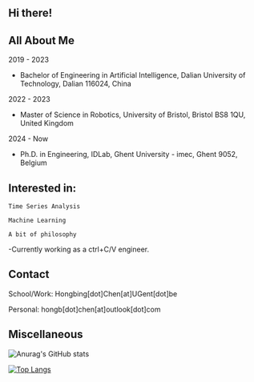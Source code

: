## Hi there!

## All About Me
2019 - 2023
- Bachelor of Engineering in Artificial Intelligence, Dalian University of Technology, Dalian 116024, China

2022 - 2023
- Master of Science in Robotics, University of Bristol, Bristol BS8 1QU, United Kingdom

2024 - Now
- Ph.D. in Engineering, IDLab, Ghent University - imec, Ghent 9052, Belgium

  
## Interested in: 

    Time Series Analysis
  
    Machine Learning
  
    A bit of philosophy
  
  
-Currently working as a ctrl+C/V engineer.

## Contact
School/Work: Hongbing[dot]Chen[at]UGent[dot]be

Personal: hongb[dot]chen[at]outlook[dot]com

## Miscellaneous

![Anurag's GitHub stats](https://github-readme-stats.vercel.app/api?username=Er1c-Chen&show_icons=true&theme=cobalt)

[![Top Langs](https://github-readme-stats.vercel.app/api/top-langs/?username=Er1c-Chen)](https://github.com/anuraghazra/github-readme-stats)
